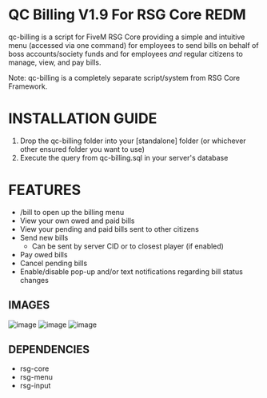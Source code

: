 # QC Billing V1.9 For RSG Core REDM

qc-billing is a script for FiveM RSG Core providing a simple and intuitive menu (accessed via one command) for employees to send bills on behalf of boss accounts/society funds and for employees *and* regular citizens to manage, view, and pay bills.

Note: qc-billing is a completely separate script/system from RSG Core Framework.

<h1>INSTALLATION GUIDE</h1>

1. Drop the qc-billing folder into your [standalone] folder (or whichever other ensured folder you want to use)
2. Execute the query from qc-billing.sql in your server's database

<h1>FEATURES</h1>

  - /bill to open up the billing menu
  - View your own owed and paid bills
  - View your pending and paid bills sent to other citizens
  - Send new bills
    - Can be sent by server CID or to closest player (if enabled)
  - Pay owed bills
  - Cancel pending bills
- Enable/disable pop-up and/or text notifications regarding bill status changes

**IMAGES**
-----
![image](https://github.com/user-attachments/assets/2a0d0d33-2377-49b0-a719-6147aabe1d85)
![image](https://github.com/user-attachments/assets/ac8314d3-6926-4f4c-84cc-57a4a9aea616)
![image](https://github.com/user-attachments/assets/c12b3b8a-3612-4880-81fd-944a79ff6716)

**DEPENDENCIES**
-----
- rsg-core
- rsg-menu
- rsg-input


